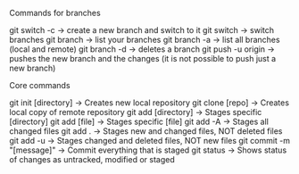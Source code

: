 Commands for branches

git switch -c <branchname> -> create a new branch and switch to it
git switch <branchname> -> switch branches
git branch -> list your branches
git branch -a -> list all branches (local and remote)
git branch -d <branchname> -> deletes a branch
git push -u origin <branchname> -> pushes the new branch and the changes (it is not possible to push just a new branch)

Core commands

git init [directory] -> Creates new local repository
git clone [repo] -> Creates local copy of remote repository
git add [directory] -> Stages specific [directory]
git add [file] -> Stages specific [file]
git add -A -> Stages all changed files
git add . -> Stages new and changed files, NOT deleted files
git add -u -> Stages changed and deleted files, NOT new files
git commit -m "[message]" -> Commit everything that is staged
git status -> Shows status of changes as untracked, modified or staged
